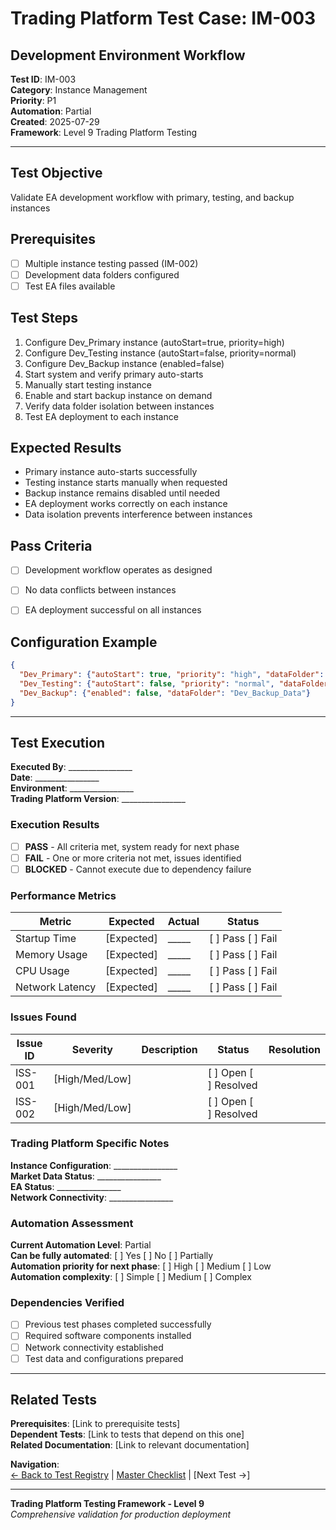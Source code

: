 # Trading Platform Test Case: IM-003
## Development Environment Workflow

**Test ID**: IM-003  
**Category**: Instance Management  
**Priority**: P1  
**Automation**: Partial  
**Created**: 2025-07-29  
**Framework**: Level 9 Trading Platform Testing

---

## Test Objective
Validate EA development workflow with primary, testing, and backup instances

## Prerequisites
- [ ] Multiple instance testing passed (IM-002)
- [ ] Development data folders configured
- [ ] Test EA files available

## Test Steps
1. Configure Dev_Primary instance (autoStart=true, priority=high)
2. Configure Dev_Testing instance (autoStart=false, priority=normal)
3. Configure Dev_Backup instance (enabled=false)
4. Start system and verify primary auto-starts
5. Manually start testing instance
6. Enable and start backup instance on demand
7. Verify data folder isolation between instances
8. Test EA deployment to each instance

## Expected Results
- Primary instance auto-starts successfully
- Testing instance starts manually when requested
- Backup instance remains disabled until needed
- EA deployment works correctly on each instance
- Data isolation prevents interference between instances

## Pass Criteria
- [ ] Development workflow operates as designed
- [ ] No data conflicts between instances
- [ ] EA deployment successful on all instances


## Configuration Example
```json
{
  "Dev_Primary": {"autoStart": true, "priority": "high", "dataFolder": "Dev_Primary_Data"},
  "Dev_Testing": {"autoStart": false, "priority": "normal", "dataFolder": "Dev_Testing_Data"},
  "Dev_Backup": {"enabled": false, "dataFolder": "Dev_Backup_Data"}
}
```






---

## Test Execution

**Executed By**: ________________  
**Date**: ________________  
**Environment**: ________________  
**Trading Platform Version**: ________________  

### Execution Results
- [ ] **PASS** - All criteria met, system ready for next phase
- [ ] **FAIL** - One or more criteria not met, issues identified
- [ ] **BLOCKED** - Cannot execute due to dependency failure

### Performance Metrics
| Metric | Expected | Actual | Status |
|--------|----------|--------|--------|
| Startup Time | [Expected] | _____ | [ ] Pass [ ] Fail |
| Memory Usage | [Expected] | _____ | [ ] Pass [ ] Fail |
| CPU Usage | [Expected] | _____ | [ ] Pass [ ] Fail |
| Network Latency | [Expected] | _____ | [ ] Pass [ ] Fail |

### Issues Found
| Issue ID | Severity | Description | Status | Resolution |
|----------|----------|-------------|--------|------------|
| ISS-001 | [High/Med/Low] | | [ ] Open [ ] Resolved | |
| ISS-002 | [High/Med/Low] | | [ ] Open [ ] Resolved | |

### Trading Platform Specific Notes
**Instance Configuration**: ________________  
**Market Data Status**: ________________  
**EA Status**: ________________  
**Network Connectivity**: ________________  

### Automation Assessment
**Current Automation Level**: Partial  
**Can be fully automated**: [ ] Yes [ ] No [ ] Partially  
**Automation priority for next phase**: [ ] High [ ] Medium [ ] Low  
**Automation complexity**: [ ] Simple [ ] Medium [ ] Complex

### Dependencies Verified
- [ ] Previous test phases completed successfully
- [ ] Required software components installed
- [ ] Network connectivity established
- [ ] Test data and configurations prepared

---

## Related Tests
**Prerequisites**: [Link to prerequisite tests]  
**Dependent Tests**: [Link to tests that depend on this one]  
**Related Documentation**: [Link to relevant documentation]

**Navigation**:  
[← Back to Test Registry](../01-Test-ID-Registry-Framework.md) | [Master Checklist](../Checklists/Master-Checklist.md) | [Next Test →]

---

**Trading Platform Testing Framework - Level 9**  
*Comprehensive validation for production deployment*
